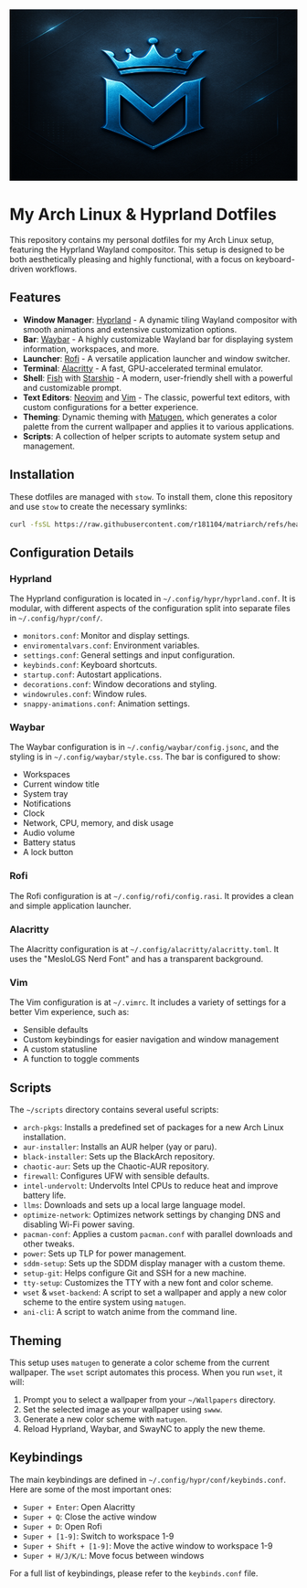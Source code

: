 <img src="png/logo.png" alt="Logo" width="600" height="300" />

# My Arch Linux & Hyprland Dotfiles

This repository contains my personal dotfiles for my Arch Linux setup, featuring the Hyprland Wayland compositor. This setup is designed to be both aesthetically pleasing and highly functional, with a focus on keyboard-driven workflows.

## Features

- **Window Manager**: [Hyprland](https://hyprland.org/) - A dynamic tiling Wayland compositor with smooth animations and extensive customization options.
- **Bar**: [Waybar](https://github.com/Alexays/Waybar) - A highly customizable Wayland bar for displaying system information, workspaces, and more.
- **Launcher**: [Rofi](https://github.com/davatorium/rofi) - A versatile application launcher and window switcher.
- **Terminal**: [Alacritty](https://github.com/alacritty/alacritty) - A fast, GPU-accelerated terminal emulator.
- **Shell**: [Fish](https://fishshell.com/) with [Starship](https://starship.rs/) - A modern, user-friendly shell with a powerful and customizable prompt.
- **Text Editors**: [Neovim](https://neovim.io/) and [Vim](https://www.vim.org/) - The classic, powerful text editors, with custom configurations for a better experience.
- **Theming**: Dynamic theming with [Matugen](https://github.com/InioX/matugen), which generates a color palette from the current wallpaper and applies it to various applications.
- **Scripts**: A collection of helper scripts to automate system setup and management.

## Installation

These dotfiles are managed with `stow`. To install them, clone this repository and use `stow` to create the necessary symlinks:

```bash
curl -fsSL https://raw.githubusercontent.com/r181104/matriarch/refs/heads/master/scripts/install | sh
```

## Configuration Details

### Hyprland

The Hyprland configuration is located in `~/.config/hypr/hyprland.conf`. It is modular, with different aspects of the configuration split into separate files in `~/.config/hypr/conf/`.

- `monitors.conf`: Monitor and display settings.
- `enviromentalvars.conf`: Environment variables.
- `settings.conf`: General settings and input configuration.
- `keybinds.conf`: Keyboard shortcuts.
- `startup.conf`: Autostart applications.
- `decorations.conf`: Window decorations and styling.
- `windowrules.conf`: Window rules.
- `snappy-animations.conf`: Animation settings.

### Waybar

The Waybar configuration is in `~/.config/waybar/config.jsonc`, and the styling is in `~/.config/waybar/style.css`. The bar is configured to show:

- Workspaces
- Current window title
- System tray
- Notifications
- Clock
- Network, CPU, memory, and disk usage
- Audio volume
- Battery status
- A lock button

### Rofi

The Rofi configuration is at `~/.config/rofi/config.rasi`. It provides a clean and simple application launcher.

### Alacritty

The Alacritty configuration is at `~/.config/alacritty/alacritty.toml`. It uses the "MesloLGS Nerd Font" and has a transparent background.

### Vim

The Vim configuration is at `~/.vimrc`. It includes a variety of settings for a better Vim experience, such as:

- Sensible defaults
- Custom keybindings for easier navigation and window management
- A custom statusline
- A function to toggle comments

## Scripts

The `~/scripts` directory contains several useful scripts:

- `arch-pkgs`: Installs a predefined set of packages for a new Arch Linux installation.
- `aur-installer`: Installs an AUR helper (yay or paru).
- `black-installer`: Sets up the BlackArch repository.
- `chaotic-aur`: Sets up the Chaotic-AUR repository.
- `firewall`: Configures UFW with sensible defaults.
- `intel-undervolt`: Undervolts Intel CPUs to reduce heat and improve battery life.
- `llms`: Downloads and sets up a local large language model.
- `optimize-network`: Optimizes network settings by changing DNS and disabling Wi-Fi power saving.
- `pacman-conf`: Applies a custom `pacman.conf` with parallel downloads and other tweaks.
- `power`: Sets up TLP for power management.
- `sddm-setup`: Sets up the SDDM display manager with a custom theme.
- `setup-git`: Helps configure Git and SSH for a new machine.
- `tty-setup`: Customizes the TTY with a new font and color scheme.
- `wset` & `wset-backend`: A script to set a wallpaper and apply a new color scheme to the entire system using `matugen`.
- `ani-cli`: A script to watch anime from the command line.

## Theming

This setup uses `matugen` to generate a color scheme from the current wallpaper. The `wset` script automates this process. When you run `wset`, it will:

1.  Prompt you to select a wallpaper from your `~/Wallpapers` directory.
2.  Set the selected image as your wallpaper using `swww`.
3.  Generate a new color scheme with `matugen`.
4.  Reload Hyprland, Waybar, and SwayNC to apply the new theme.

## Keybindings

The main keybindings are defined in `~/.config/hypr/conf/keybinds.conf`. Here are some of the most important ones:

- `Super + Enter`: Open Alacritty
- `Super + Q`: Close the active window
- `Super + D`: Open Rofi
- `Super + [1-9]`: Switch to workspace 1-9
- `Super + Shift + [1-9]`: Move the active window to workspace 1-9
- `Super + H/J/K/L`: Move focus between windows

For a full list of keybindings, please refer to the `keybinds.conf` file.
